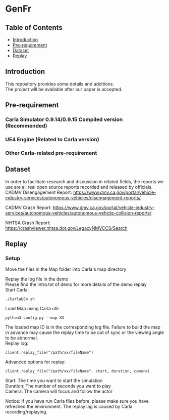 # GenFr


## Table of Contents

- [Introduction](#introduction)
- [Pre-requirement](#pre-requirement)
- [Dataset](#Dataset)
- [Replay](#Replay)

  
## Introduction  
This repository provides some details and additions.  
The project will be available after our paper is accepted.



## Pre-requirement

### Carla Simulator 0.9.14/0.9.15 Compiled version (Recommended)
### UE4 Engine (Related to Carla version)
### Other Carla-related pre-requirement



## Dataset
In order to facilitate research and discussion in related fields, the reports we use are all real open source reports recorded and released by officials.  
CADMV Disengagement Report: https://www.dmv.ca.gov/portal/vehicle-industry-services/autonomous-vehicles/disengagement-reports/
  
CADMV Crash Report: https://www.dmv.ca.gov/portal/vehicle-industry-services/autonomous-vehicles/autonomous-vehicle-collision-reports/
  
NHTSA Crash Report: https://crashviewer.nhtsa.dot.gov/LegacyNMVCCS/Search
  

## Replay
### Setup
Move the files in the Map folder into Carla's map directory
   
Replay the log file in the demo   
Please find the Intro.txt of demo for more details of the demo replay     
Start Carla:            
```
./CarlaUE4.sh
```
Load Map using Carla util:
```
python3 config.py --map XX
```
The loaded map ID is in the corresponding log file. Failure to build the map in advance may cause the replay time to be out of sync or the viewing angle to be abnormal.     
Replay log:      
```
client.replay_file("/path/xx/fileName")
```
Advanced options for replay:    
```
client.replay_file("/path/xx/fileName", start, duration, camera)
```

Start: The time you want to start the simulation    
Duration: The number of seconds you want to play    
Camera: The camera will focus and follow the actor     

Notice: If you have run Carla files before, please make sure you have refreshed the environment. The replay lag is caused by Carla recording/replaying.   


